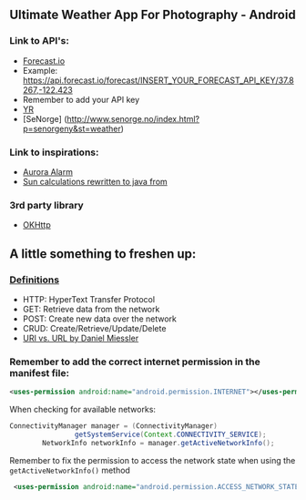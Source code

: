 ## Ultimate Weather App For Photography - Android


### Link to API's: 

* [Forecast.io](https://darksky.net/dev/docs/forecast)
 * Example: https://api.forecast.io/forecast/INSERT_YOUR_FORECAST_API_KEY/37.8267,-122.423
  * Remember to add your API key
* [YR](http://om.yr.no/verdata/free-weather-data/) 
* [SeNorge] (http://www.senorge.no/index.html?p=senorgeny&st=weather)


### Link to inspirations:
 * [Aurora Alarm](http://auroraalarm.readthedocs.io/en/latest/api_documentation.html)
 * [Sun calculations rewritten to java from](https://github.com/mourner/suncalc/blob/master/suncalc.js)


### 3rd party library
  * [OKHttp](http://square.github.io/okhttp/)


## A little something to freshen up:
###  [Definitions](http://www.restapitutorial.com/lessons/httpmethods.html)

* HTTP: HyperText Transfer Protocol
* GET: Retrieve data from the network
* POST: Create new data over the network
* CRUD: Create/Retrieve/Update/Delete
* [URI vs. URL by Daniel Miessler](https://danielmiessler.com/study/url-uri/#gs.cYS4A2k)


### Remember to add the correct internet permission in the manifest file:
```xml
<uses-permission android:name="android.permission.INTERNET"></uses-permission>
```
When checking for available networks:
```java
ConnectivityManager manager = (ConnectivityManager)
                getSystemService(Context.CONNECTIVITY_SERVICE);
        NetworkInfo networkInfo = manager.getActiveNetworkInfo();
```
Remember to fix the permission to access the network state when using the ```getActiveNetworkInfo()``` method

```xml
 <uses-permission android:name="android.permission.ACCESS_NETWORK_STATE"></uses-permission>
```

